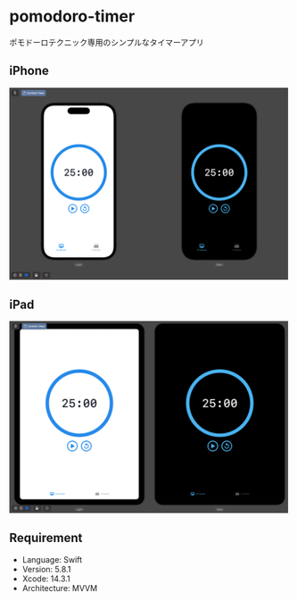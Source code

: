 # pomodoro-timer

ポモドーロテクニック専用のシンプルなタイマーアプリ

## iPhone
<img src="./img//pomodoro-timer-iphone.png" width="500">

## iPad
<img src="./img//pomodoro-timer-ipad.png" width="500">


## Requirement
- Language: Swift
- Version: 5.8.1
- Xcode: 14.3.1
- Architecture: MVVM
